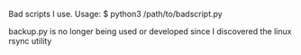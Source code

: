 Bad scripts I use.
Usage:
$ python3 /path/to/badscript.py

backup.py is no longer being used or developed since I discovered the linux rsync utility
